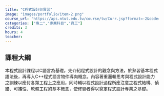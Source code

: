 ```yaml
---
title: "C程式設計與實習"
image: "images/portfolio/item-2.png"
course_url: "https://aps.ntut.edu.tw/course/tw/Curr.jsp?format=-2&code=2B02012"
categories: ["專二","專業科目","資工"]
credits: 3
hours: 4
teacher: 
---
```


## 課程大綱

本程式設計課程以C語言為基礎，先介紹程式設計的觀念與方法，於熟習基本程式語法後，再導入C++程式語言物件導向概念。內容著重邏輯思考與程式設計能力之訓練以應付各類工程上之應用，同時輔以程式設計過程所應注意之程式結構、偵錯、可攜性、軟體工程的基本概念，使修習者得以奠定程式設計專業之基礎。